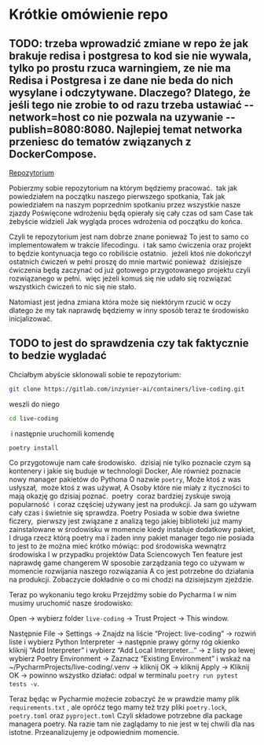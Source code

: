 # Krótkie omówienie repo

## TODO: trzeba wprowadzić zmiane w repo że jak brakuje redisa i postgresa to kod sie nie wywala, tylko po prostu rzuca warningiem, ze nie ma Redisa i Postgresa i ze dane nie beda do nich wysylane i odczytywane. Dlaczego? Dlatego, że jeśli tego nie zrobie to od razu trzeba ustawiać --network=host co nie pozwala na uzywanie --publish=8080:8080. Najlepiej temat networka przeniesc do tematów związanych z DockerCompose.

[Repozytorium](https://gitlab.com/inzynier-ai/containers/live-coding)

Pobierzmy sobie repozytorium na którym będziemy pracować.  tak jak powiedziałem na początku naszego pierwszego spotkania, Tak jak powiedziałem na naszym poprzednim spotkaniu przez wszystkie nasze zjazdy Poświęcone wdrożeniu będą opierały się cały czas od sam Case tak żebyście widzieli Jak wygląda proces wdrożenia od początku do końca.

Czyli te repozytorium jest nam dobrze znane ponieważ To jest to samo co implementowałem w trakcie lifecodingu.  i tak samo ćwiczenia oraz projekt to będzie kontynuacja tego co robiliście ostatnio.  jeżeli ktoś nie dokończył ostatnich ćwiczeń w pełni proszę do mnie martwić ponieważ  dzisiejsze ćwiczenia będą zaczynać od już gotowego przygotowanego projektu czyli rozwiązanego w pełni.  więc jeżeli komuś się nie udało się rozwiązać wszystkich ćwiczeń to nic się nie stało.

Natomiast jest jedna zmiana która może się niektórym rzucić w oczy dlatego że my tak naprawdę będziemy w inny sposób teraz te środowisko inicjalizować.

## TODO to jest do sprawdzenia czy tak faktycznie to bedzie wygladać

Chciałbym abyście sklonowali sobie te repozytorium:

```bash
git clone https://gitlab.com/inzynier-ai/containers/live-coding.git
```

weszli do niego

```bash
cd live-coding
```
 i następnie uruchomili komendę 
 
```bash
poetry install
```

Co przygotowuje nam całe środowisko.  dzisiaj nie tylko poznacie czym są kontenery i jakie się buduje w technologii Docker, Ale również poznacie nowy manager pakietów do Pythona O nazwie `poetry`, Może ktoś z was usłyszał,  może ktoś z was używał, A Osoby które nie miały z ityczności to mają okazję go dzisiaj poznać.  poetry  coraz bardziej zyskuje swoją popularność  i coraz częściej używany jest na produkcji. Ja sam go używam cały czas i świetnie się sprawdza. Poetry Posiada w sobie dwa świetne ficzery,  pierwszy jest związane z analizą tego jakiej biblioteki już mamy zainstalowane w środowisku w momencie kiedy instaluje dodatkowy pakiet, I druga rzecz którą poetry ma i żaden inny pakiet manager tego nie posiada to jest to że można mieć krótko mówiąc: pod środowiska wewnątrz środowiska I w przypadku projektów Data Sciencowych Ten feature jest naprawdę game changerem W sposobie zarządzania tego co używam w momencie rozwijania naszego rozwiązania A co jest potrzebne do działania na produkcji. Zobaczycie dokładnie o co mi chodzi na dzisiejszym zjeździe.

Teraz po wykonaniu tego kroku Przejdźmy sobie do Pycharma I w nim musimy uruchomić nasze środowisko:

Open -> wybierz folder `live-coding` -> Trust Project -> This window.

Następnie File -> Settings -> Znajdz na liście “Project: live-coding” -> rozwiń liste i wybierz Python Interpreter -> następnie prawy górny róg okienko kliknij “Add Interpreter” i wybierz “Add Local Interpreter…” -> z listy po lewej wybierz Poetry Environment -> Zaznacz “Existing Environment” i wskaż na  ~/PycharmProjects/live-coding/.venv -> kliknij OK -> kliknij Apply -> Kliknij OK -> powinno wszystko działać: odpal w terminalu `poetry run pytest tests -v`.

Teraz będąc w Pycharmie możecie zobaczyć że w prawdzie mamy plik `requirements.txt` , ale opróćz tego mamy też trzy pliki `poetry.lock`, `poetry.toml` oraz `pyproject.toml` Czyli składowe potrzebne dla package managera poetry. Na razie tam nie zaglądamy to nie jest w tej chwili dla nas istotne. Przeanalizujemy je odpowiednim momencie.

